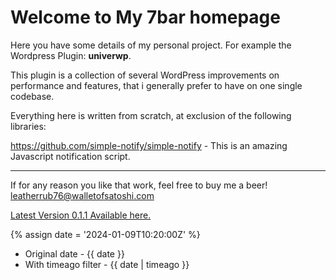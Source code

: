 ---
---

<h1>Welcome to My 7bar homepage</h1>

<p>Here you have some details of my personal project. For example the Wordpress Plugin: <strong>univerwp</strong>.</p>

<p>This plugin is a collection of several WordPress improvements on performance and features, that i generally prefer to have on one single codebase.</p>

<p>Everything here is written from scratch, at exclusion of the following libraries: </p>

<p><a href="https://github.com/simple-notify/simple-notify">https://github.com/simple-notify/simple-notify</a> - This is an amazing Javascript notification script.</p>

<hr>

If for any reason you like that work, feel free to buy me a beer! <a href="leatherrub76@walletofsatoshi.com">leatherrub76@walletofsatoshi.com</a>

<a href="/univerwp.zip">Latest Version 0.1.1 Available here.</a>

{% assign date = '2024-01-09T10:20:00Z' %}

- Original date - {{ date }}
- With timeago filter - {{ date | timeago }}
